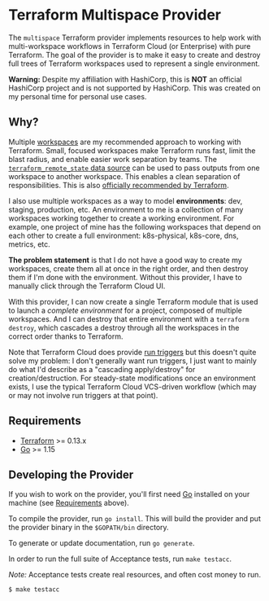 # Terraform Multispace Provider

The `multispace` Terraform provider implements resources to help work
with multi-workspace workflows in Terraform Cloud (or Enterprise) with
pure Terraform. The goal of the provider is to make it easy to create
and destroy full trees of Terraform workspaces used to represent a single
environment.

**Warning:** Despite my affiliation with HashiCorp, this is **NOT** an official
HashiCorp project and is not supported by HashiCorp. This was created on
my personal time for personal use cases.

## Why?

Multiple [workspaces](https://www.terraform.io/docs/cloud/workspaces/index.html)
are my recommended approach to working with Terraform. Small, focused workspaces
make Terraform runs fast, limit the blast radius, and enable easier
work separation by teams. The [`terraform_remote_state` data source](https://www.terraform.io/docs/language/state/remote-state-data.html)
can be used to pass outputs from one workspace to another workspace. This
enables a clean separation of responsibilities. This is also
[officially recommended by Terraform](https://www.terraform.io/docs/cloud/guides/recommended-practices/part1.html).

I also use multiple workspaces as a way to model **environments**: dev,
staging, production, etc. An environment to me is a collection of many
workspaces working together to create a working environment. For example,
one project of mine has the following workspaces that depend on each other
to create a full environment: k8s-physical, k8s-core, dns, metrics, etc.

**The problem statement** is that I do not have a good way to create my
workspaces, create them all at once in the right order, and then destroy them
if I'm done with the environment. Without this provider, I have to manually
click through the Terraform Cloud UI.

With this provider, I can now create a single Terraform module that is used
to launch a _complete environment_ for a project, composed of multiple workspaces.
And I can destroy that entire environment with a `terraform destroy`, which
cascades a destroy through all the workspaces in the correct order thanks
to Terraform.

Note that Terraform Cloud does provide [run triggers](https://www.terraform.io/docs/cloud/workspaces/run-triggers.html)
but this doesn't quite solve my problem: I don't generally want run triggers,
I just want to mainly do what I'd describe as a "cascading apply/destroy"
for creation/destruction. For steady-state modifications once an environment
exists, I use the typical Terraform Cloud VCS-driven workflow (which may or
may not involve run triggers at that point).

## Requirements

-	[Terraform](https://www.terraform.io/downloads.html) >= 0.13.x
-	[Go](https://golang.org/doc/install) >= 1.15

## Developing the Provider

If you wish to work on the provider, you'll first need [Go](http://www.golang.org) installed on your machine (see [Requirements](#requirements) above).

To compile the provider, run `go install`. This will build the provider and put the provider binary in the `$GOPATH/bin` directory.

To generate or update documentation, run `go generate`.

In order to run the full suite of Acceptance tests, run `make testacc`.

*Note:* Acceptance tests create real resources, and often cost money to run.

```sh
$ make testacc
```
